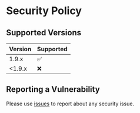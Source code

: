 # Security Policy

## Supported Versions

| Version | Supported          |
|---------|--------------------|
| 1.9.x   | :white_check_mark: |
| <1.9.x  | :x:                |

## Reporting a Vulnerability

Please use [issues](https://github.com/Samsung/CredSweeper/issues) to report about any security issue.
